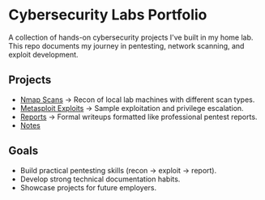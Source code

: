 # Cybersecurity Labs Portfolio
A collection of hands-on cybersecurity projects I've built in my home lab.  
This repo documents my journey in pentesting, network scanning, and exploit development.  

## Projects
- [Nmap Scans](./nmap) → Recon of local lab machines with different scan types.
- [Metasploit Exploits](./metasploit) → Sample exploitation and privilege escalation.
- [Reports](./reports) → Formal writeups formatted like professional pentest reports.
- [Notes](./notes)

## Goals
- Build practical pentesting skills (recon → exploit → report).
- Develop strong technical documentation habits.
- Showcase projects for future employers.